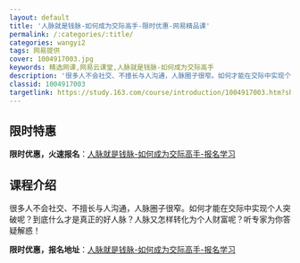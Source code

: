 ```yaml
---
layout: default
title: '人脉就是钱脉-如何成为交际高手-限时优惠-网易精品课'
permalink: /:categories/:title/
categories: wangyi2
tags: 网易提供
cover: 1004917003.jpg
keywords: 精选网课,网易云课堂,人脉就是钱脉-如何成为交际高手
description: '很多人不会社交、不擅长与人沟通，人脉圈子很窄。如何才能在交际中实现个人突破呢？到底什么才是真正的好人脉？人脉又怎样转化为'
classid: 1004917003
targetlink: https://study.163.com/course/introduction/1004917003.htm?share=1&shareId=1025206652&utm_campaign=share&utm_medium=iphoneShare&utm_source=&utm_u=1025206652
---
```


## 限时特惠

**限时优惠，火速报名**：[人脉就是钱脉-如何成为交际高手-报名学习](https://study.163.com/course/introduction/1004917003.htm?share=1&shareId=1025206652&utm_campaign=share&utm_medium=iphoneShare&utm_source=&utm_u=1025206652)

## 课程介绍

很多人不会社交、不擅长与人沟通，人脉圈子很窄。如何才能在交际中实现个人突破呢？到底什么才是真正的好人脉？人脉又怎样转化为个人财富呢？听专家为你答疑解惑！

**限时优惠，报名地址**：[人脉就是钱脉-如何成为交际高手-报名学习](https://study.163.com/course/introduction/1004917003.htm?share=1&shareId=1025206652&utm_campaign=share&utm_medium=iphoneShare&utm_source=&utm_u=1025206652)

